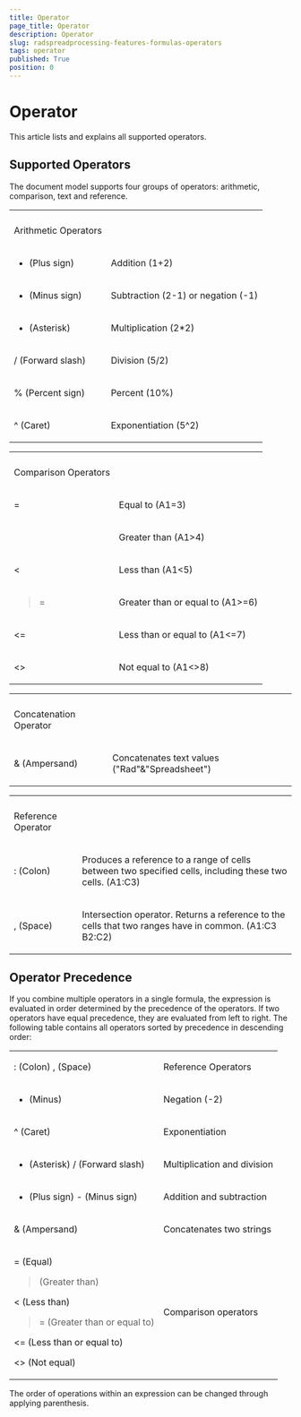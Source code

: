 ```yaml
---
title: Operator
page_title: Operator
description: Operator
slug: radspreadprocessing-features-formulas-operators
tags: operator
published: True
position: 0
---
```


# Operator



This article lists and explains all supported operators.
      

## Supported Operators

The document model supports four groups of operators: arithmetic, comparison, text and reference.
        
<table><th><tr><td>

Arithmetic Operators</td><td></td></tr></th><tr><td>

+ (Plus sign)</td><td>

Addition (1+2)</td></tr><tr><td>

- (Minus sign)</td><td>

Subtraction (2-1) or negation (-1)</td></tr><tr><td>

* (Asterisk)</td><td>

Multiplication (2*2)</td></tr><tr><td>

/ (Forward slash)</td><td>

Division (5/2)</td></tr><tr><td>

% (Percent sign)</td><td>

Percent (10%)</td></tr><tr><td>

^ (Caret)</td><td>

Exponentiation (5^2)</td></tr></table>
<table><th><tr><td>

Comparison Operators</td><td></td></tr></th><tr><td>

=</td><td>

Equal to (A1=3)</td></tr><tr><td>

></td><td>

Greater than (A1>4)</td></tr><tr><td>

<</td><td>

Less than (A1<5)</td></tr><tr><td>

>=</td><td>

Greater than or equal to (A1>=6)</td></tr><tr><td>

<=</td><td>

Less than or equal to (A1<=7)</td></tr><tr><td>

<></td><td>

Not equal to (A1<>8)</td></tr></table>
<table><th><tr><td>

Concatenation Operator</td><td></td></tr></th><tr><td>

& (Ampersand)</td><td>

Concatenates text values ("Rad"&"Spreadsheet")</td></tr></table>
<table><th><tr><td>

Reference Operator</td><td></td></tr></th><tr><td>

: (Colon)</td><td>

Produces a reference to a range of cells between two specified cells, including these two cells. (A1:C3)</td></tr><tr><td>

, (Space)</td><td>

Intersection operator. Returns a reference to the cells that two ranges have in common. (A1:C3 B2:C2)</td></tr></table>

## Operator Precedence

If you combine multiple operators in a single formula, the expression is evaluated in order determined by the precedence of the operators. If two operators have equal precedence, they are evaluated from left to right. The following table contains all operators sorted by precedence in descending order:
        
<table><tr><td>

: (Colon) , (Space)</td><td>

Reference Operators</td></tr><tr><td>

- (Minus)</td><td>

Negation (-2)</td></tr><tr><td>

^ (Caret)</td><td>

Exponentiation</td></tr><tr><td>

* (Asterisk) / (Forward slash)</td><td>

Multiplication and division</td></tr><tr><td>

+ (Plus sign) - (Minus sign)</td><td>

Addition and subtraction</td></tr><tr><td>

& (Ampersand)</td><td>

Concatenates two strings</td></tr><tr><td>

= (Equal)

> (Greater than)

< (Less than)

>= (Greater than or equal to)

<= (Less than or equal to)

<> (Not equal)</td><td>

Comparison operators</td></tr></table>

The order of operations within an expression can be changed through applying parenthesis.
